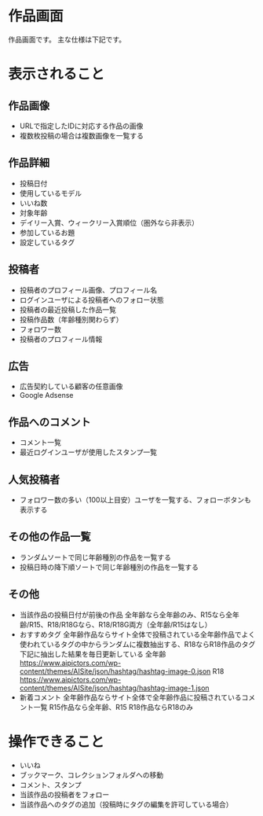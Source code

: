 # 作品画面
作品画面です。
主な仕様は下記です。

# 表示されること
## 作品画像
- URLで指定したIDに対応する作品の画像
- 複数枚投稿の場合は複数画像を一覧する

## 作品詳細
- 投稿日付
- 使用しているモデル
- いいね数
- 対象年齢
- デイリー入賞、ウィークリー入賞順位（圏外なら非表示）
- 参加しているお題
- 設定しているタグ

## 投稿者
- 投稿者のプロフィール画像、プロフィール名
- ログインユーザによる投稿者へのフォロー状態
- 投稿者の最近投稿した作品一覧
- 投稿作品数（年齢種別関わらず）
- フォロワー数
- 投稿者のプロフィール情報

## 広告
- 広告契約している顧客の任意画像
- Google Adsense

## 作品へのコメント
- コメント一覧
- 最近ログインユーザが使用したスタンプ一覧

## 人気投稿者
- フォロワー数の多い（100以上目安）ユーザを一覧する、フォローボタンも表示する

## その他の作品一覧
- ランダムソートで同じ年齢種別の作品を一覧する
- 投稿日時の降下順ソートで同じ年齢種別の作品を一覧する

## その他
- 当該作品の投稿日付が前後の作品
    全年齢なら全年齢のみ、R15なら全年齢/R15、R18/R18Gなら、R18/R18G両方（全年齢/R15はなし）
- おすすめタグ
    全年齢作品ならサイト全体で投稿されている全年齢作品でよく使われているタグの中からランダムに複数抽出する、R18ならR18作品のタグ
    下記に抽出した結果を毎日更新している
        全年齢
            https://www.aipictors.com/wp-content/themes/AISite/json/hashtag/hashtag-image-0.json
        R18
            https://www.aipictors.com/wp-content/themes/AISite/json/hashtag/hashtag-image-1.json
- 新着コメント
    全年齢作品ならサイト全体で全年齢作品に投稿されているコメント一覧
    R15作品なら全年齢、R15
    R18作品ならR18のみ

# 操作できること
- いいね
- ブックマーク、コレクションフォルダへの移動
- コメント、スタンプ
- 当該作品の投稿者をフォロー
- 当該作品へのタグの追加（投稿時にタグの編集を許可している場合）
